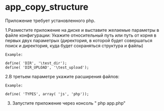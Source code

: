 # app_copy_structure

Приложение требует установленного php.

1.Разместите приложение на диске и выставите желаемые параметры в файле конфигурации:
Укажите относительный путь или путь от корня в первых двух параметрых (директория, в которой будет совершаться поиск и директория, куда будет сохраняться структура и файлы)
    
    Example:

    define( 'DIR', '\test_dir');
    define( 'DIR_UPLOAD', '\test_upload');

2.В третьем параметре укажите расширения файлов:

    Example:

    define( 'TYPES', array( 'js', 'php'));

3. Запустите приложение через консоль " php app.php" 